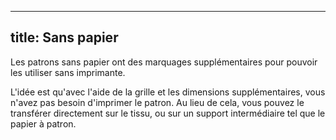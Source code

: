 ***

## title: Sans papier

Les patrons sans papier ont des marquages supplémentaires pour pouvoir les utiliser sans imprimante.

L'idée est qu'avec l'aide de la grille et les dimensions supplémentaires, vous n'avez pas besoin d'imprimer le patron. Au lieu de cela, vous pouvez le transférer directement sur le tissu, ou sur un support intermédiaire tel que le papier à patron.

